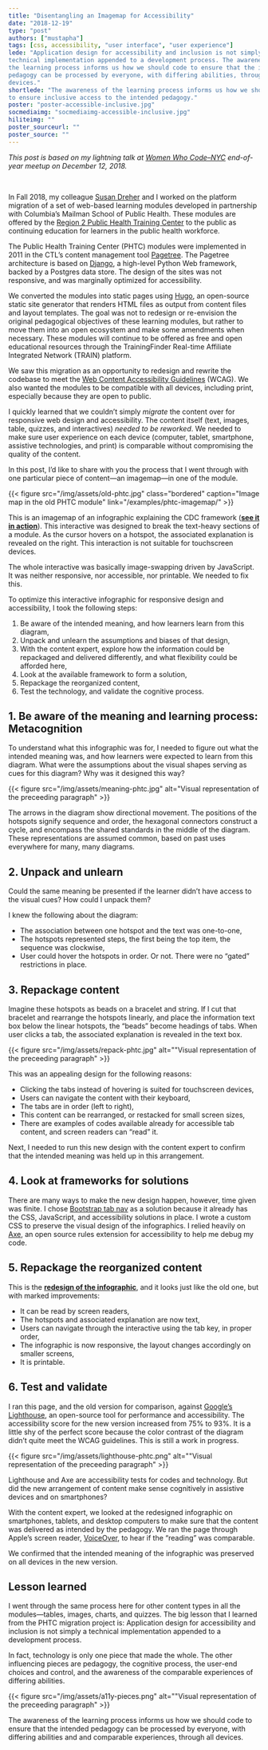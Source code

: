 ```yaml
---
title: "Disentangling an Imagemap for Accessibility"
date: "2018-12-19"
type: "post"
authors: ["mustapha"]
tags: [css, accessibility, "user interface", "user experience"]
lede: "Application design for accessibility and inclusion is not simply a
technical implementation appended to a development process. The awareness of
the learning process informs us how we should code to ensure that the intended
pedagogy can be processed by everyone, with differing abilities, through all
devices."
shortlede: "The awareness of the learning process informs us how we should code 
to ensure inclusive access to the intended pedagogy."
poster: "poster-accessible-inclusive.jpg"
socmediaimg: "socmediaimg-accessible-inclusive.jpg"
hiliteimg: ""
poster_sourceurl: ""
poster_source: ""
---
```

_This post is based on my lightning talk at [Women Who
Code–NYC](https://www.womenwhocode.com/nyc) end-of-year meetup on December 12,
2018._

&nbsp;

In Fall 2018, my colleague
[Susan Dreher](https://ctl.columbia.edu/about/team/dreher/)
and I worked on the platform migration of a set of web-based learning modules
developed in partnership with Columbia’s Mailman School of Public Health.
These modules are offered by the
[Region 2 Public Health Training Center](https://region2phtc.org/)
to the public as continuing education for learners in the public health workforce.

The Public Health Training Center (PHTC) modules were implemented in 2011 in
the CTL’s content management tool
[Pagetree](https://github.com/ccnmtl/django-pagetree). The Pagetree
architecture is based on [Django](https://www.djangoproject.com), a high-level
Python Web framework, backed by a Postgres data store. The design of the sites
was not responsive, and was marginally optimized for accessibility.

We converted the modules into static pages using [Hugo](https://gohugo.io), an
open-source static site generator that renders HTML files as output from
content files and layout templates. The goal was not to redesign or re-envision
the original pedagogical objectives of these learning modules, but rather to
move them into an open ecosystem and make some amendments when necessary. These
modules will continue to be offered as free and open educational resources
through the TrainingFinder Real-time Affiliate Integrated Network (TRAIN)
platform.

We saw this migration as an opportunity to redesign and rewrite the codebase to
meet the [Web Content Accessibility Guidelines](https://www.w3.org/WAI/)
(WCAG). We also wanted the modules to be compatible with all devices, including
print, especially because they are open to public.

I quickly learned that we couldn’t simply _migrate_ the content over
for responsive web design and accessibility. The content itself (text, images,
table, quizzes, and interactives) _needed to be reworked_.  We needed to make
sure user experience on each device (computer, tablet, smartphone, assistive
technologies, and print) is comparable without compromising the quality of the
content. 

In this post, I’d like to share with you the process that I went through with
one particular piece of content—an imagemap—in one of the module.

{{< figure
    src="/img/assets/old-phtc.jpg"
    class="bordered"
    caption="Image map in the old PHTC module" link="/examples/phtc-imagemap/" >}}

This is an imagemap of an infographic explaining the CDC framework
(__[see it in action](/examples/phtc-imagemap/)__).
This interactive was designed to break the text-heavy sections of a module. As
the cursor hovers on a hotspot, the associated explanation is revealed on the
right. This interaction is not suitable for touchscreen devices. 

The whole interactive was basically image-swapping driven by JavaScript. It was
neither responsive, nor accessible, nor printable. We needed to fix this.

To optimize this interactive infographic for responsive design and
accessibility, I took the following steps: 

1. Be aware of the intended meaning, and how learners learn from this diagram,
2. Unpack and unlearn the assumptions and biases of that design,
3. With the content expert, explore how the information could be repackaged and
delivered differently, and what flexibility could be afforded here,
4. Look at the available framework to form a solution,
5. Repackage the reorganized content,
6. Test the technology, and validate the cognitive process.

## 1. Be aware of the meaning and learning process: Metacognition

To understand what this infographic was for, I needed to figure out what the
intended meaning was, and how learners were expected to learn from this
diagram. What were the assumptions about the visual shapes serving as cues for
this diagram? Why was it designed this way?

{{< figure
    src="/img/assets/meaning-phtc.jpg"
    alt="Visual representation of the preceeding paragraph" >}}

The arrows in the diagram show directional movement. The positions of the
hotspots signify sequence and order, the hexagonal connectors construct a
cycle, and encompass the shared standards in the middle of the diagram. These
representations are assumed common, based on past uses everywhere for many,
many diagrams.

## 2. Unpack and unlearn

Could the same meaning be presented if the learner didn’t have access to the
visual cues? How could I unpack them?

I knew the following about the diagram:

* The association between one hotspot and the text was one-to-one,
* The hotspots represented steps, the first being the top item, the sequence
was clockwise,
* User could hover the hotspots in order. Or not. There were no “gated”
restrictions in place.

## 3. Repackage content

Imagine these hotspots as beads on a bracelet and string. If I cut that
bracelet and rearrange the hotspots linearly, and place the information text
box below the linear hotspots, the “beads” become headings of tabs. When user
clicks a tab, the associated explanation is revealed in the text box.

{{< figure
    src="/img/assets/repack-phtc.jpg"
    alt=""Visual representation of the preceeding paragraph" >}}

This was an appealing design for the following reasons:

* Clicking the tabs instead of hovering is suited for touchscreen devices,
* Users can navigate the content with their keyboard,
* The tabs are in order (left to right),
* This content can be rearranged, or restacked for small screen sizes,
* There are examples of codes available already for accessible tab content, and
screen readers can “read” it.

Next, I needed to run this new design with the content expert to confirm that
the intended meaning was held up in this arrangement.

## 4. Look at frameworks for solutions

There are many ways to make the new design happen, however, time given was
finite. I chose
[Bootstrap tab nav](https://getbootstrap.com/docs/4.1/components/navs/#tabs)
as a solution because it already has the CSS, JavaScript, and accessibility
solutions in place. I wrote a custom CSS to preserve the visual design of the
infographics. I relied heavily on [Axe](https://www.deque.com/axe/), an open
source rules extension for accessibility to help me debug my code.

## 5. Repackage the reorganized content

This is the __[redesign of the infographic](/examples/phtc-imagemap-redo/)__,
and it looks just like the old one, but with marked improvements:

* It can be read by screen readers,
* The hotspots and associated explanation are now text,
* Users can navigate through the interactive using the tab key, in proper
order,
* The infographic is now responsive, the layout changes accordingly on smaller
screens,
* It is printable.

## 6. Test and validate

I ran this page, and the old version for comparison, against
[Google’s Lighthouse](https://developers.google.com/web/tools/lighthouse/), an
open-source tool for performance and accessibility. The accessibility score for
the new version increased from 75% to 93%. It is a little shy of the perfect
score because the color contrast of the diagram didn’t quite meet the WCAG
guidelines. This is still a work in progress.

{{< figure
    src="/img/assets/lighthouse-phtc.png"
    alt=""Visual representation of the preceeding paragraph" >}}

Lighthouse and Axe are accessibility tests for codes and technology. But did
the new arrangement of content make sense cognitively in assistive devices and
on smartphones?

With the content expert, we looked at the redesigned infographic on
smartphones, tablets, and desktop computers to make sure that the content was
delivered as intended by the pedagogy. We ran the page through Apple’s screen
reader, [VoiceOver](https://www.apple.com/accessibility/mac/vision/),
to hear if the “reading” was comparable.

We confirmed that the intended meaning of the infographic was preserved on all
devices in the new version.

## Lesson learned

I went through the same process here for other content types in all the
modules—tables, images, charts, and quizzes. The big lesson that I learned from
the PHTC migration project is: Application design for accessibility and
inclusion is not simply a technical implementation appended to a development
process.

In fact, technology is only one piece that made the whole. The other
influencing pieces are pedagogy, the cognitive process, the user-end choices
and control, and the awareness of the comparable experiences of differing
abilities.

{{< figure
    src="/img/assets/a11y-pieces.png"
    alt=""Visual representation of the preceeding paragraph" >}}

The awareness of the learning process informs us how we should code to ensure
that the intended pedagogy can be processed by everyone, with differing
abilities and and comparable experiences, through all devices.
